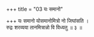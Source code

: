+++
title = "03 यः समानो"

+++
यः समानो योसमानोमित्रो नो जिघांसति ।  
रुद्रः शरव्यया तानमित्रान्नो वि विध्यतु ॥ ३ ॥